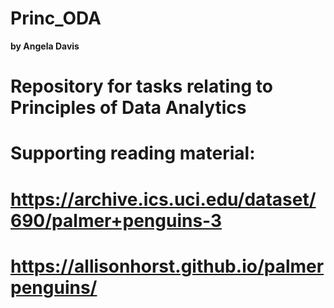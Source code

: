 # Princ_ODA
**by Angela Davis**
# Repository for tasks relating to Principles of Data Analytics

# Supporting reading material:
#       https://archive.ics.uci.edu/dataset/690/palmer+penguins-3
#       https://allisonhorst.github.io/palmerpenguins/
